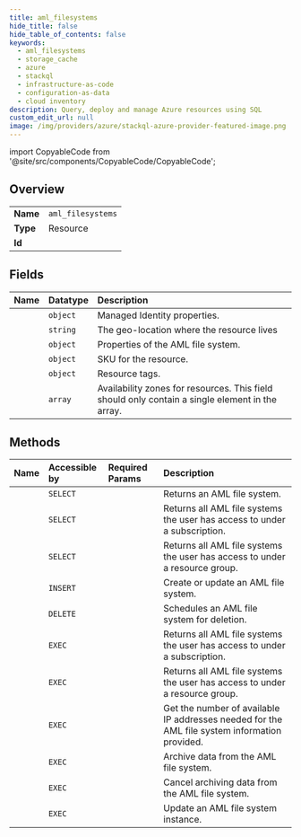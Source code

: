 ```yaml
---
title: aml_filesystems
hide_title: false
hide_table_of_contents: false
keywords:
  - aml_filesystems
  - storage_cache
  - azure    
  - stackql
  - infrastructure-as-code
  - configuration-as-data
  - cloud inventory
description: Query, deploy and manage Azure resources using SQL
custom_edit_url: null
image: /img/providers/azure/stackql-azure-provider-featured-image.png
---
```


import CopyableCode from '@site/src/components/CopyableCode/CopyableCode';




## Overview
<table><tbody>
<tr><td><b>Name</b></td><td><code>aml_filesystems</code></td></tr>
<tr><td><b>Type</b></td><td>Resource</td></tr>
<tr><td><b>Id</b></td><td><CopyableCode code="azure.storage_cache.aml_filesystems" /></td></tr>
</tbody></table>

## Fields
| Name | Datatype | Description |
|:-----|:---------|:------------|
| <CopyableCode code="identity" /> | `object` | Managed Identity properties. |
| <CopyableCode code="location" /> | `string` | The geo-location where the resource lives |
| <CopyableCode code="properties" /> | `object` | Properties of the AML file system. |
| <CopyableCode code="sku" /> | `object` | SKU for the resource. |
| <CopyableCode code="tags" /> | `object` | Resource tags. |
| <CopyableCode code="zones" /> | `array` | Availability zones for resources. This field should only contain a single element in the array. |
## Methods
| Name | Accessible by | Required Params | Description |
|:-----|:--------------|:----------------|:------------|
| <CopyableCode code="get" /> | `SELECT` | <CopyableCode code="amlFilesystemName, resourceGroupName, subscriptionId" /> | Returns an AML file system. |
| <CopyableCode code="list" /> | `SELECT` | <CopyableCode code="subscriptionId" /> | Returns all AML file systems the user has access to under a subscription. |
| <CopyableCode code="list_by_resource_group" /> | `SELECT` | <CopyableCode code="resourceGroupName, subscriptionId" /> | Returns all AML file systems the user has access to under a resource group. |
| <CopyableCode code="create_or_update" /> | `INSERT` | <CopyableCode code="amlFilesystemName, resourceGroupName, subscriptionId" /> | Create or update an AML file system. |
| <CopyableCode code="delete" /> | `DELETE` | <CopyableCode code="amlFilesystemName, resourceGroupName, subscriptionId" /> | Schedules an AML file system for deletion. |
| <CopyableCode code="_list" /> | `EXEC` | <CopyableCode code="subscriptionId" /> | Returns all AML file systems the user has access to under a subscription. |
| <CopyableCode code="_list_by_resource_group" /> | `EXEC` | <CopyableCode code="resourceGroupName, subscriptionId" /> | Returns all AML file systems the user has access to under a resource group. |
| <CopyableCode code="aml_filesystems" /> | `EXEC` | <CopyableCode code="subscriptionId" /> | Get the number of available IP addresses needed for the AML file system information provided. |
| <CopyableCode code="archive" /> | `EXEC` | <CopyableCode code="amlFilesystemName, resourceGroupName, subscriptionId" /> | Archive data from the AML file system. |
| <CopyableCode code="cancel_archive" /> | `EXEC` | <CopyableCode code="amlFilesystemName, resourceGroupName, subscriptionId" /> | Cancel archiving data from the AML file system. |
| <CopyableCode code="update" /> | `EXEC` | <CopyableCode code="amlFilesystemName, resourceGroupName, subscriptionId" /> | Update an AML file system instance. |
